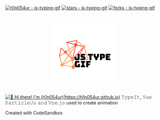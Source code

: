 [![h1n054ur - js-typing-gif](https://img.shields.io/static/v1?label=codesandbox&message=js-typing-gif&color=blue&logo=github)](https://codesandbox.io/s/github/h1n054ur/js-typing-gif)
[![stars - js-typing-gif](https://img.shields.io/github/stars/h1n054ur/js-typing-gif?style=social)](https://github.com/h1n054ur/js-typing-gif)
[![forks - js-typing-gif](https://img.shields.io/github/forks/h1n054ur/js-typing-gif?style=social)](https://github.com/h1n054ur/js-typing-gif)

<h1 align="center"><img src="https://raw.githubusercontent.com/h1n054ur/js-typing-gif/main/logo.png"></h1>

[<img src="https://raw.githubusercontent.com/h1n054ur/js-typing-gif/master/intro.gif" alt="👋 Hi there! I'm (h1n054ur)|https://h1n054ur.github.io)" title="👋 Hi there! I'm (h1n054ur)|https://h1n054ur.github.io)"/>](https://h1n054ur.github.io)
𝚃𝚢𝚙𝚎𝙸𝚝, 𝚅𝚞𝚎 𝙿𝚊𝚛𝚝𝚒𝚌𝚕𝚎𝙹𝚜 𝚊𝚗𝚍 𝚅𝚞𝚎.𝚓𝚜 used to create animation
<p>Created with CodeSandbox</p>
